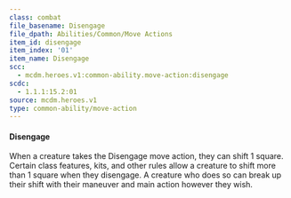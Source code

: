 ```yaml
---
class: combat
file_basename: Disengage
file_dpath: Abilities/Common/Move Actions
item_id: disengage
item_index: '01'
item_name: Disengage
scc:
  - mcdm.heroes.v1:common-ability.move-action:disengage
scdc:
  - 1.1.1:15.2:01
source: mcdm.heroes.v1
type: common-ability/move-action
---
```


#### Disengage

When a creature takes the Disengage move action, they can shift 1 square. Certain class features, kits, and other rules allow a creature to shift more than 1 square when they disengage. A creature who does so can break up their shift with their maneuver and main action however they wish.
